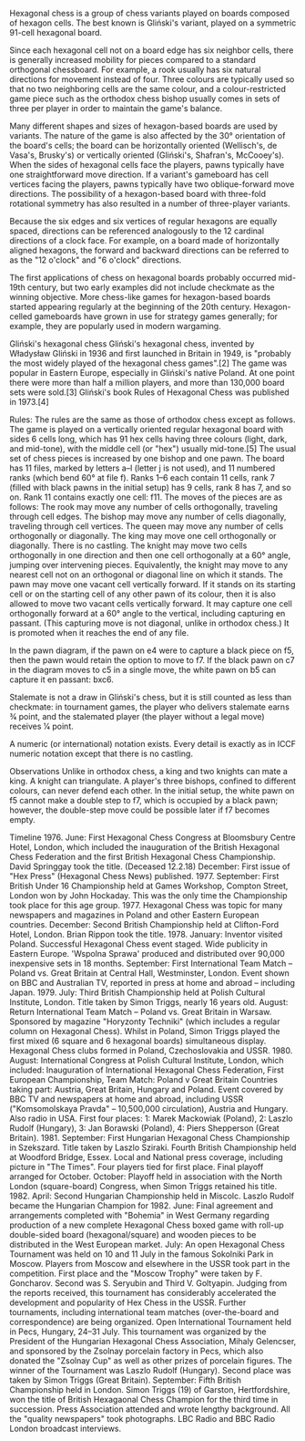 Hexagonal chess is a group of chess variants played on boards composed of hexagon cells. The best known is Gliński's variant, played on a symmetric 91-cell hexagonal board.

Since each hexagonal cell not on a board edge has six neighbor cells, there is generally increased mobility for pieces compared to a standard orthogonal chessboard. For example, a rook usually has six natural directions for movement instead of four. Three colours are typically used so that no two neighboring cells are the same colour, and a colour-restricted game piece such as the orthodox chess bishop usually comes in sets of three per player in order to maintain the game's balance.

Many different shapes and sizes of hexagon-based boards are used by variants. The nature of the game is also affected by the 30° orientation of the board's cells; the board can be horizontally oriented (Wellisch's, de Vasa's, Brusky's) or vertically oriented (Gliński's, Shafran's, McCooey's). When the sides of hexagonal cells face the players, pawns typically have one straightforward move direction. If a variant's gameboard has cell vertices facing the players, pawns typically have two oblique-forward move directions. The possibility of a hexagon-based board with three-fold rotational symmetry has also resulted in a number of three-player variants.

Because the six edges and six vertices of regular hexagons are equally spaced, directions can be referenced analogously to the 12 cardinal directions of a clock face. For example, on a board made of horizontally aligned hexagons, the forward and backward directions can be referred to as the "12 o'clock" and "6 o'clock" directions.

The first applications of chess on hexagonal boards probably occurred mid-19th century, but two early examples did not include checkmate as the winning objective. More chess-like games for hexagon-based boards started appearing regularly at the beginning of the 20th century. Hexagon-celled gameboards have grown in use for strategy games generally; for example, they are popularly used in modern wargaming.


Gliński's hexagonal chess
Gliński's hexagonal chess, invented by Władysław Gliński in 1936 and first launched in Britain in 1949, is "probably the most widely played of the hexagonal chess games".[2] The game was popular in Eastern Europe, especially in Gliński's native Poland. At one point there were more than half a million players, and more than 130,000 board sets were sold.[3] Gliński's book Rules of Hexagonal Chess was published in 1973.[4]

Rules:
The rules are the same as those of orthodox chess except as follows.
The game is played on a vertically oriented regular hexagonal board with sides 6 cells long, which has 91 hex cells having three colours (light, dark, and mid-tone), with the middle cell (or "hex") usually mid-tone.[5] The usual set of chess pieces is increased by one bishop and one pawn. The board has 11 files, marked by letters a–l (letter j is not used), and 11 numbered ranks (which bend 60° at file f). Ranks 1–6 each contain 11 cells, rank 7 (filled with black pawns in the initial setup) has 9 cells, rank 8 has 7, and so on. Rank 11 contains exactly one cell: f11.
The moves of the pieces are as follows:
The rook may move any number of cells orthogonally, traveling through cell edges.
The bishop may move any number of cells diagonally, traveling through cell vertices.
The queen may move any number of cells orthogonally or diagonally.
The king may move one cell orthogonally or diagonally. There is no castling.
The knight may move two cells orthogonally in one direction and then one cell orthogonally at a 60° angle, jumping over intervening pieces. Equivalently, the knight may move to any nearest cell not on an orthogonal or diagonal line on which it stands.
The pawn may move one vacant cell vertically forward. If it stands on its starting cell or on the starting cell of any other pawn of its colour, then it is also allowed to move two vacant cells vertically forward. It may capture one cell orthogonally forward at a 60° angle to the vertical, including capturing en passant. (This capturing move is not diagonal, unlike in orthodox chess.) It is promoted when it reaches the end of any file.

In the pawn diagram, if the pawn on e4 were to capture a black piece on f5, then the pawn would retain the option to move to f7. If the black pawn on c7 in the diagram moves to c5 in a single move, the white pawn on b5 can capture it en passant: bxc6.

Stalemate is not a draw in Gliński's chess, but it is still counted as less than checkmate: in tournament games, the player who delivers stalemate earns 3⁄4 point, and the stalemated player (the player without a legal move) receives 1⁄4 point.

A numeric (or international) notation exists. Every detail is exactly as in ICCF numeric notation except that there is no castling.


Observations
Unlike in orthodox chess, a king and two knights can mate a king. A knight can triangulate. A player's three bishops, confined to different colours, can never defend each other. In the initial setup, the white pawn on f5 cannot make a double step to f7, which is occupied by a black pawn; however, the double-step move could be possible later if f7 becomes empty.


Timeline
1976. June: First Hexagonal Chess Congress at Bloomsbury Centre Hotel, London, which included the inauguration of the British Hexagonal Chess Federation and the first British Hexagonal Chess Championship. David Springgay took the title. (Deceased 12.2.18) December: First issue of "Hex Press" (Hexagonal Chess News) published.
1977. September: First British Under 16 Championship held at Games Workshop, Compton Street, London won by John Hockaday. This was the only time the Championship took place for this age group.
1977. Hexagonal Chess was topic for many newspapers and magazines in Poland and other Eastern European countries. December: Second British Championship held at Clifton-Ford Hotel, London. Brian Rippon took the title.
1978. January: Inventor visited Poland. Successful Hexagonal Chess event staged. Wide publicity in Eastern Europe. 'Wspolna Sprawa' produced and distributed over 90,000 inexpensive sets in 18 months. September: First International Team Match – Poland vs. Great Britain at Central Hall, Westminster, London. Event shown on BBC and Australian TV, reported in press at home and abroad – including Japan.
1979. July: Third British Championship held at Polish Cultural Institute, London. Title taken by Simon Triggs, nearly 16 years old. August: Return International Team Match – Poland vs. Great Britain in Warsaw. Sponsored by magazine "Horyzonty Techniki" (which includes a regular column on Hexagonal Chess). Whilst in Poland, Simon Triggs played the first mixed (6 square and 6 hexagonal boards) simultaneous display. Hexagonal Chess clubs formed in Poland, Czechoslovakia and USSR.
1980. August: International Congress at Polish Cultural Institute, London, which included: Inauguration of International Hexagonal Chess Federation, First European Championship, Team Match: Poland v Great Britain Countries taking part: Austria, Great Britain, Hungary and Poland. Event covered by BBC TV and newspapers at home and abroad, including USSR ("Komsomolskaya Pravda" – 10,500,000 circulation), Austria and Hungary. Also radio in USA. First four places: 1: Marek Mackowiak (Poland), 2: Laszlo Rudolf (Hungary), 3: Jan Borawski (Poland), 4: Piers Shepperson (Great Britain).
1981. September: First Hungarian Hexagonal Chess Championship in Szekszard. Title taken by Laszlo Sziraki. Fourth British Championship held at Woodford Bridge, Essex. Local and National press coverage, including picture in "The Times". Four players tied for first place. Final playoff arranged for October. October: Playoff held in association with the North London (square-board) Congress, when Simon Triggs retained his title.
1982. April: Second Hungarian Championship held in Miscolc. Laszlo Rudolf became the Hungarian Champion for 1982. June: Final agreement and arrangements completed with "Bohemia" in West Germany regarding production of a new complete Hexagonal Chess boxed game with roll-up double-sided board (hexagonal/square) and wooden pieces to be distributed in the West European market. July: An open Hexagonal Chess Tournament was held on 10 and 11 July in the famous Sokolniki Park in Moscow. Players from Moscow and elsewhere in the USSR took part in the competition. First place and the "Moscow Trophy" were taken by F. Goncharov. Second was S. Seryubin and Third V. Goltyapin. Judging from the reports received, this tournament has considerably accelerated the development and popularity of Hex Chess in the USSR. Further tournaments, including international team matches (over-the-board and correspondence) are being organized. Open International Tournament held in Pecs, Hungary, 24–31 July. This tournament was organized by the President of the Hungarian Hexagonal Chess Association, Mihaly Gelencser, and sponsored by the Zsolnay porcelain factory in Pecs, which also donated the "Zsolnay Cup" as well as other prizes of porcelain figures. The winner of the Tournament was Laszlo Rudolf (Hungary). Second place was taken by Simon Triggs (Great Britain). September: Fifth British Championship held in London. Simon Triggs (19) of Garston, Hertfordshire, won the title of British Hexagaonal Chess Champion for the third time in succession. Press Association attended and wrote lengthy background. All the "quality newspapers" took photographs. LBC Radio and BBC Radio London broadcast interviews.
